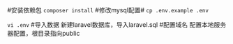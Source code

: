 
#安装依赖包
`composer install` 
#修改mysql配置#
`cp .env.example .env`   

`vi .env`
#导入数据
新建laravel数据库，导入laravel.sql
#配置域名
配置本地服务器配置，根目录指向public
